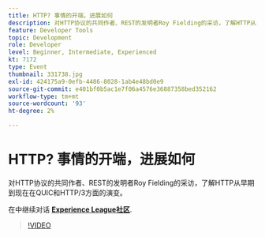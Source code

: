 ```yaml
---
title: HTTP? 事情的开端，进展如何
description: 对HTTP协议的共同作者、REST的发明者Roy Fielding的采访，了解HTTP从早期到现在在QUIC和HTTP/3方面的演变。 此会话作为Adobe Developers Live内容事件的一部分提供。
feature: Developer Tools
topic: Development
role: Developer
level: Beginner, Intermediate, Experienced
kt: 7172
type: Event
thumbnail: 331738.jpg
exl-id: 424175a9-0efb-4486-8028-1ab4e48bd0e9
source-git-commit: e401bf0b5ac1e7f06a4576e36887358bed352162
workflow-type: tm+mt
source-wordcount: '93'
ht-degree: 2%

---
```


# HTTP? 事情的开端，进展如何

对HTTP协议的共同作者、REST的发明者Roy Fielding的采访，了解HTTP从早期到现在在QUIC和HTTP/3方面的演变。

在中继续对话 **[Experience League社区](https://adobe.ly/36Yd3v6)**.

>[!VIDEO](https://video.tv.adobe.com/v/331738/?quality=12&learn=on&hidetitle=true)
